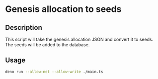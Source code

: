 # Genesis allocation to seeds

## Description

This script will take the genesis allocation JSON and convert it to seeds. The seeds will be added to the database.

## Usage

```bash
deno run --allow-net --allow-write ./main.ts
```
